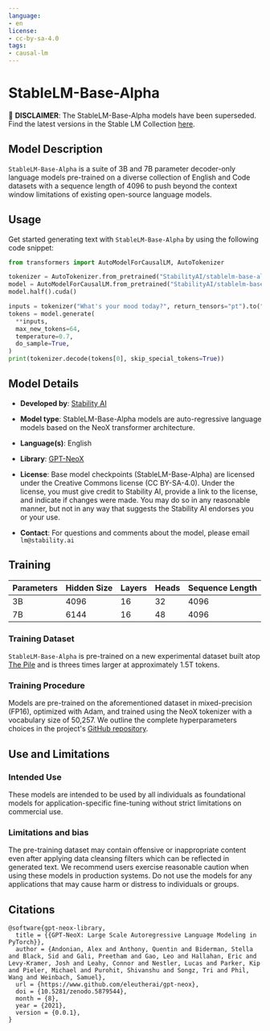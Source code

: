 ```yaml
---
language:
- en
license:
- cc-by-sa-4.0
tags:
- causal-lm
---
```


# StableLM-Base-Alpha

📢 **DISCLAIMER**: The StableLM-Base-Alpha models have been superseded. Find the latest versions in the Stable LM Collection [here](https://huggingface.co/collections/stabilityai/stable-lm-650852cfd55dd4e15cdcb30a).

## Model Description

`StableLM-Base-Alpha` is a suite of 3B and 7B parameter decoder-only language models pre-trained on a diverse collection of English and Code datasets with a sequence length of 4096 to push beyond the context window limitations of existing open-source language models.

## Usage

Get started generating text with `StableLM-Base-Alpha` by using the following code snippet:

```python
from transformers import AutoModelForCausalLM, AutoTokenizer

tokenizer = AutoTokenizer.from_pretrained("StabilityAI/stablelm-base-alpha-3b")
model = AutoModelForCausalLM.from_pretrained("StabilityAI/stablelm-base-alpha-3b")
model.half().cuda()

inputs = tokenizer("What's your mood today?", return_tensors="pt").to("cuda")
tokens = model.generate(
  **inputs,
  max_new_tokens=64,
  temperature=0.7,
  do_sample=True,
)
print(tokenizer.decode(tokens[0], skip_special_tokens=True))
```

## Model Details

* **Developed by**: [Stability AI](https://stability.ai/)
* **Model type**: StableLM-Base-Alpha models are auto-regressive language models based on the NeoX transformer architecture.
* **Language(s)**: English
* **Library**: [GPT-NeoX](https://github.com/EleutherAI/gpt-neox)
* **License**: Base model checkpoints (StableLM-Base-Alpha) are licensed under the Creative Commons license (CC BY-SA-4.0). Under the license, you must give credit to Stability AI, provide a link to the license, and indicate if changes were made. You may do so in any reasonable manner, but not in any way that suggests the Stability AI endorses you or your use.


* **Contact**: For questions and comments about the model, please email `lm@stability.ai`

## Training

| Parameters | Hidden Size | Layers | Heads | Sequence Length |
|------------|-------------|--------|-------|-----------------|
| 3B         | 4096        | 16     | 32    | 4096            |
| 7B         | 6144        | 16     | 48    | 4096            |

### Training Dataset

`StableLM-Base-Alpha` is pre-trained on a new experimental dataset built atop [The Pile](https://huggingface.co/datasets/EleutherAI/the_pile) and is threes times larger at approximately 1.5T tokens.

### Training Procedure

Models are pre-trained on the aforementioned dataset in mixed-precision (FP16), optimized with Adam, and trained using the NeoX tokenizer with a vocabulary size of 50,257. We outline the complete hyperparameters choices in the project's [GitHub repository](https://github.com/Stability-AI/StableLM/blob/main/configs/stablelm-base-alpha-3b.yaml).

## Use and Limitations

### Intended Use

These models are intended to be used by all individuals as foundational models for application-specific fine-tuning without strict limitations on commercial use.

### Limitations and bias

The pre-training dataset may contain offensive or inappropriate content even after applying data cleansing filters which can be reflected in generated text. We recommend users exercise reasonable caution when using these models in production systems. Do not use the models for any applications that may cause harm or distress to individuals or groups.

## Citations

```bibtext
@software{gpt-neox-library,
  title = {{GPT-NeoX: Large Scale Autoregressive Language Modeling in PyTorch}},
  author = {Andonian, Alex and Anthony, Quentin and Biderman, Stella and Black, Sid and Gali, Preetham and Gao, Leo and Hallahan, Eric and Levy-Kramer, Josh and Leahy, Connor and Nestler, Lucas and Parker, Kip and Pieler, Michael and Purohit, Shivanshu and Songz, Tri and Phil, Wang and Weinbach, Samuel},
  url = {https://www.github.com/eleutherai/gpt-neox},
  doi = {10.5281/zenodo.5879544},
  month = {8},
  year = {2021},
  version = {0.0.1},
}
```